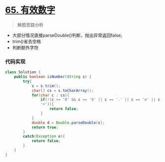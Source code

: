 # [65. 有效数字](https://leetcode-cn.com/problems/valid-number/)

> 解题思路分析

- 大部分情况直接parseDouble()判断，抛出异常返回false;
- trim()省去空格
- 判断额外字符

### 代码实现


~~~java
class Solution {
    public boolean isNumber(String s) {
        try{
            s = s.trim();
            char[] cs = s.toCharArray();
            for(char c : cs){
                if(!(c >= '0' && c <= '9' || c == '.' || c == 'e' || c == '-' || c == 
                '+')){
                    return false;
                }
            }
            double d = Double.parseDouble(s);
            return true;
        }
        catch(Exception e){
            return false;
        }
    }
}
~~~

